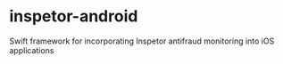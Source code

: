# inspetor-android
Swift framework for incorporating Inspetor antifraud monitoring into iOS applications
